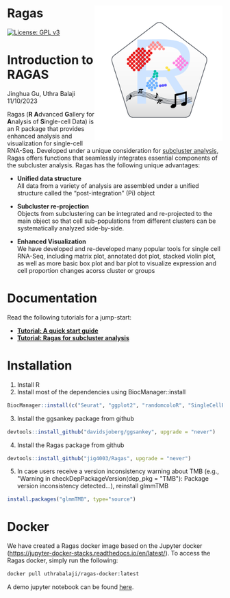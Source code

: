# Ragas <img src="man/figs/Ragas.logo.png" align="right" width="300"/>

[![License: GPL v3](https://img.shields.io/badge/License-GPLv3-blue.svg)](https://www.gnu.org/licenses/gpl-3.0)

Introduction to RAGAS
===
Jinghua Gu, Uthra Balaji
11/10/2023

Ragas (**R** **A**dvanced **G**allery for **A**nalysis of
**S**ingle-cell Data) is an R package that provides enhanced analysis
and visualization for single-cell RNA-Seq. Developed under a unique
consideration for [subcluster
analysis](https://github.com/jig4003/Ragas/blob/main/vignettes/subcluster.md),
Ragas offers functions that seamlessly integrates essential components
of the subcluster analysis. Ragas has the following unique advantages:
-   **Unified data structure**  
    All data from a variety of analysis are assembled under a unified
    structure called the “post-integration” (Pi) object
    
-   **Subcluster re-projection**  
    Objects from subclustering can be integrated and re-projected to the
    main object so that cell sub-populations from different clusters can
    be systematically analyzed side-by-side.
    
-   **Enhanced Visualization**  
    We have developed and re-developed many popular tools for single
    cell RNA-Seq, including matrix plot, annotated dot plot, stacked
    violin plot, as well as more basic box plot and bar plot to
    visualize expression and cell proportion changes acorss cluster or
    groups

Documentation
===
Read the following tutorials for a jump-start:
-   [**Tutorial: A quick start guide**](https://github.com/jig4003/Ragas/blob/main/vignettes/QuickStart.md) 
-   [**Tutorial: Ragas for subcluster analysis**](https://github.com/jig4003/Ragas/blob/main/vignettes/subcluster.md)

Installation
===
1. Install R
2. Install most of the dependencies using BiocManager::install
```r
BiocManager::install(c("Seurat", "ggplot2", "randomcoloR", "SingleCellExperiment", "Matrix", "future", "dplyr", "reshape2", "scales", "ComplexHeatmap", "grid", "circlize", "gplots", "muscat", "limma", "ggtree", "patchwork", "ggprism", "rstatix", "cowplot", "aplot", "crayon"), update = FALSE)
```
3. Install the ggsankey package from github
```r
devtools::install_github("davidsjoberg/ggsankey", upgrade = "never")
```
4. Install the Ragas package from github
```r
devtools::install_github("jig4003/Ragas", upgrade = "never")
```
5. In case users receive a version inconsistency warning about TMB (e.g., "Warning in checkDepPackageVersion(dep_pkg = "TMB"): Package version inconsistency detected...), reinstall glmmTMB
```r
install.packages("glmmTMB", type="source")
```
Docker
===
We have created a Ragas docker image based on the Jupyter docker (https://jupyter-docker-stacks.readthedocs.io/en/latest/). To access the Ragas docker, simply run the following:
```bash
docker pull uthrabalaji/ragas-docker:latest
```
A demo jupyter notebook can be found [here](https://github.com/jig4003/Ragas/blob/main/vignettes/Ragas_jupyternotebook_demo.ipynb).
